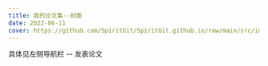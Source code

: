 ```yaml
---
title: 我的论文集--封面
date: 2022-06-11
cover: https://github.com/SpiritGit/SpiritGit.github.io/raw/main/src/images/covers/aps.webp
---
```


具体见左侧导航栏 -- 发表论文